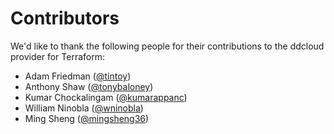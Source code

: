 # Contributors

We'd like to thank the following people for their contributions to the ddcloud provider for Terraform:

* Adam Friedman ([@tintoy](https://github.com/tintoy))
* Anthony Shaw ([@tonybaloney](https://github.com/tonybaloney))
* Kumar Chockalingam ([@kumarappanc](https://github.com/kumarappanc))
* William Ninobla ([@wninobla](https://github.com/wninobla))
* Ming Sheng ([@mingsheng36](https://github.com/mingsheng36))
